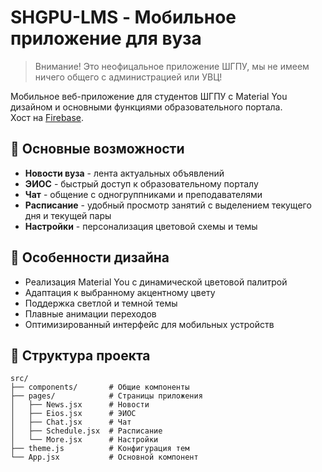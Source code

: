 # SHGPU-LMS - Мобильное приложение для вуза

> Внимание! Это неофицальное приложение ШГПУ, мы не имеем ничего общего с администрацией или УВЦ!

Мобильное веб-приложение для студентов ШГПУ с Material You дизайном и основными функциями образовательного портала.<br>
Хост на [Firebase](https://shgpu-lms.web.app).

## 📱 Основные возможности

- **Новости вуза** - лента актуальных объявлений
- **ЭИОС** - быстрый доступ к образовательному порталу
- **Чат** - общение с одногруппниками и преподавателями
- **Расписание** - удобный просмотр занятий с выделением текущего дня и текущей пары
- **Настройки** - персонализация цветовой схемы и темы

## 🎨 Особенности дизайна

- Реализация Material You с динамической цветовой палитрой
- Адаптация к выбранному акцентному цвету
- Поддержка светлой и темной темы
- Плавные анимации переходов
- Оптимизированный интерфейс для мобильных устройств

## 📂 Структура проекта

```
src/
├── components/       # Общие компоненты
├── pages/            # Страницы приложения
│   ├── News.jsx      # Новости
│   ├── Eios.jsx      # ЭИОС
│   ├── Chat.jsx      # Чат
│   ├── Schedule.jsx  # Расписание
│   └── More.jsx      # Настройки
├── theme.js          # Конфигурация тем
└── App.jsx           # Основной компонент
```
